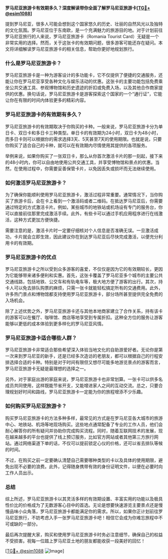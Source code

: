 **罗马尼亚旅游卡有效期多久？深度解读带你全面了解罗马尼亚旅游卡[[TG💪+ @esim1088](https://t.me/s/esim1088)]**

提到罗马尼亚，很多人可能会想到这个国家悠久的历史、壮丽的自然风光以及独特的文化氛围。罗马尼亚位于东南欧，是一个充满魅力的旅游目的地。对于计划前往罗马尼亚旅行的人来说，罗马尼亚旅游卡（Romania Tourist Card）无疑是一个非常实用的选择。然而，关于这张卡的有效期问题，很多游客可能还存在疑问。本文将详细解读罗马尼亚旅游卡的相关信息，帮助你更好地规划旅行。

### 什么是罗马尼亚旅游卡？

罗马尼亚旅游卡是一种为游客设计的多功能卡，它不仅提供了便捷的交通服务，还能让你在罗马尼亚享受各种文化与娱乐活动的优惠。这张卡的主要功能包括免费乘坐公共交通工具、参观博物馆和历史遗迹的折扣或免费入场，以及其他合作商家提供的优惠。换句话说，罗马尼亚旅游卡是游客探索这个国家的一个“通行证”，它能让你在有限的时间内体验更多的精彩内容。

### 罗马尼亚旅游卡的有效期有多久？

罗马尼亚旅游卡的有效期取决于你购买的卡种。一般来说，罗马尼亚旅游卡分为单日卡、双日卡和多日卡三种类型。单日卡的有效期为24小时，双日卡为48小时，而多日卡则可以根据你的需求选择3天、5天甚至7天的使用期限。也就是说，只要你购买了适合自己的卡种，就可以在有效期内尽情使用其提供的各项服务。

举例来说，如果你购买了一张双日卡，那么从你首次激活卡片的那一刻起，接下来的48小时内，你可以自由地使用公共交通工具，并享受博物馆和景点的优惠。当然，在使用过程中，你需要妥善保管卡片，以免因丢失或损坏而无法继续使用。

### 如何激活罗马尼亚旅游卡？

为了确保你能顺利使用罗马尼亚旅游卡，激活过程非常重要。通常情况下，当你购买了旅游卡后，会在卡上看到一个激活码或者二维码。在抵达罗马尼亚后，你需要通过特定的方式激活卡片。例如，某些城市的地铁站或机场设有专门的服务台，你可以直接前往那里完成激活手续。此外，有些卡可以通过手机应用程序进行在线激活，这种方式更加方便快捷。

需要注意的是，激活卡片时一定要仔细核对个人信息是否准确无误。一旦激活成功，卡片就会立即生效，因此建议你在到达罗马尼亚后尽快完成激活，以便充分利用卡的有效期。

### 罗马尼亚旅游卡的优点

罗马尼亚旅游卡之所以受到众多游客的喜爱，不仅仅是因为它的有效期较长，更因为它能够带来诸多便利和实惠。首先，这张卡覆盖了罗马尼亚多个城市的主要公共交通线路，包括地铁、公交车和有轨电车等，极大地方便了游客的出行。其次，持卡人可以免去排队购票的麻烦，只需一张卡就能轻松搞定所有的交通费用。此外，许多热门景点和博物馆都支持使用罗马尼亚旅游卡，部分场所甚至提供完全免费的入场机会。

除了上述优势之外，罗马尼亚旅游卡还与其他本地商家建立了合作关系，持有该卡的游客可以在餐厅、咖啡馆、商店等地享受到专属折扣。这种全方位的服务让游客能够以更低的成本体验到更多样化的罗马尼亚风情。

### 罗马尼亚旅游卡适合哪些人群？

罗马尼亚旅游卡非常适合那些希望深入体验当地文化的自助游爱好者。无论你是第一次来到罗马尼亚的新手，还是已经多次造访的老朋友，都可以根据自己的行程安排选择合适的卡种。特别是对于时间有限但又想尽可能多地游览景点的游客而言，罗马尼亚旅游卡无疑是最理想的选择之一。

另外，对于家庭出游的家庭来说，罗马尼亚旅游卡也非常划算。一张卡可以供多名成员共同使用，这样既能节省开支，又能增进家人之间的互动交流。总之，只要合理规划好时间和路线，罗马尼亚旅游卡一定能为你的旅程增添不少乐趣。

### 如何购买罗马尼亚旅游卡？

购买罗马尼亚旅游卡的方法多种多样，最常见的方式是在罗马尼亚各大城市的旅游中心、地铁站、机场等地现场购买。这些地点通常配备了专业的工作人员，他们会耐心解答你的所有疑问并协助你完成购买流程。同时，随着互联网技术的发展，现在越来越多的平台也提供了线上预订服务，比如官方网站或者其他第三方旅行网站。通过网络渠道下单的话，不仅可以提前锁定心仪的价格，还可以省去排队等候的时间。

不过，在购买之前一定要确认清楚自己需要哪种类型的卡以及具体的使用期限，避免出现不必要的浪费。此外，记得随身携带有效的身份证明文件，以便在必要时向工作人员出示。

### 总结

综上所述，罗马尼亚旅游卡以其灵活多样的有效期设置、丰富实用的功能以及极具性价比的价格成为了无数游客心目中的首选。无论是想要快速游览主要景点还是慢慢品味小众角落，罗马尼亚旅游卡都能满足你的需求。所以，如果你正计划前往罗马尼亚旅行，不妨考虑入手一张罗马尼亚旅游卡吧！相信它会成为你难忘旅程中不可或缺的一部分。

最后再次提醒大家，购买和使用罗马尼亚旅游卡时务必注意细节，确保自己的权益不受损害。祝每一位踏上罗马尼亚土地的朋友都能收获一段美好的回忆！

[[TG💪+ @esim1088](https://t.me/s/esim1088) ![Image](https://i.postimg.cc/4NQfJmqS/Snipaste-2025-05-13-00-14-12.png)]